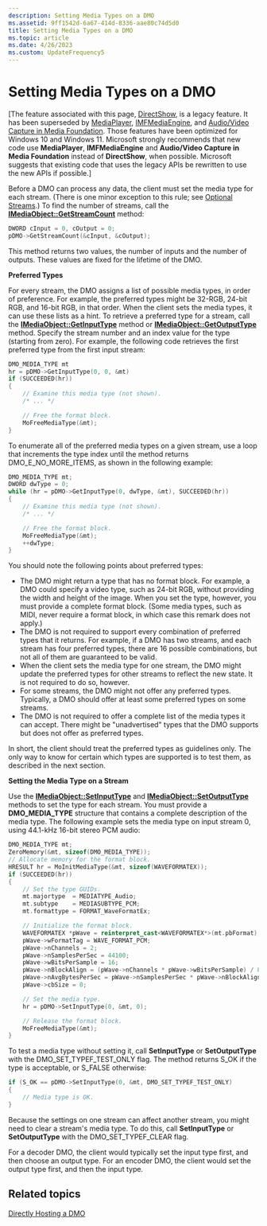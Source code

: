 ```yaml
---
description: Setting Media Types on a DMO
ms.assetid: 9ff1542d-6a67-414d-8336-aae80c74d5d0
title: Setting Media Types on a DMO
ms.topic: article
ms.date: 4/26/2023
ms.custom: UpdateFrequency5
---
```


# Setting Media Types on a DMO

\[The feature associated with this page, [DirectShow](/windows/win32/directshow/directshow), is a legacy feature. It has been superseded by [MediaPlayer](/uwp/api/Windows.Media.Playback.MediaPlayer), [IMFMediaEngine](/windows/win32/api/mfmediaengine/nn-mfmediaengine-imfmediaengine), and [Audio/Video Capture in Media Foundation](windows/win32/medfound/audio-video-capture-in-media-foundation). Those features have been optimized for Windows 10 and Windows 11. Microsoft strongly recommends that new code use **MediaPlayer**, **IMFMediaEngine** and **Audio/Video Capture in Media Foundation** instead of **DirectShow**, when possible. Microsoft suggests that existing code that uses the legacy APIs be rewritten to use the new APIs if possible.\]

Before a DMO can process any data, the client must set the media type for each stream. (There is one minor exception to this rule; see [Optional Streams](optional-streams.md).) To find the number of streams, call the [**IMediaObject::GetStreamCount**](/previous-versions/windows/desktop/api/Mediaobj/nf-mediaobj-imediaobject-getstreamcount) method:


```C++
DWORD cInput = 0, cOutput = 0;
pDMO->GetStreamCount(&cInput, &cOutput);
```



This method returns two values, the number of inputs and the number of outputs. These values are fixed for the lifetime of the DMO.

**Preferred Types**

For every stream, the DMO assigns a list of possible media types, in order of preference. For example, the preferred types might be 32-RGB, 24-bit RGB, and 16-bit RGB, in that order. When the client sets the media types, it can use these lists as a hint. To retrieve a preferred type for a stream, call the [**IMediaObject::GetInputType**](/previous-versions/windows/desktop/api/Mediaobj/nf-mediaobj-imediaobject-getinputtype) method or [**IMediaObject::GetOutputType**](/previous-versions/windows/desktop/api/Mediaobj/nf-mediaobj-imediaobject-getoutputtype) method. Specify the stream number and an index value for the type (starting from zero). For example, the following code retrieves the first preferred type from the first input stream:


```C++
DMO_MEDIA_TYPE mt
hr = pDMO->GetInputType(0, 0, &mt)
if (SUCCEEDED(hr))
{
    // Examine this media type (not shown).
    /* ... */

    // Free the format block.
    MoFreeMediaType(&mt);
}
```



To enumerate all of the preferred media types on a given stream, use a loop that increments the type index until the method returns DMO\_E\_NO\_MORE\_ITEMS, as shown in the following example:


```C++
DMO_MEDIA_TYPE mt;
DWORD dwType = 0;
while (hr = pDMO->GetInputType(0, dwType, &mt), SUCCEEDED(hr))
{
    // Examine this media type (not shown).
    /* ... */

    // Free the format block.
    MoFreeMediaType(&mt);
    ++dwType;
}
```



You should note the following points about preferred types:

-   The DMO might return a type that has no format block. For example, a DMO could specify a video type, such as 24-bit RGB, without providing the width and height of the image. When you set the type, however, you must provide a complete format block. (Some media types, such as MIDI, never require a format block, in which case this remark does not apply.)
-   The DMO is not required to support every combination of preferred types that it returns. For example, if a DMO has two streams, and each stream has four preferred types, there are 16 possible combinations, but not all of them are guaranteed to be valid.
-   When the client sets the media type for one stream, the DMO might update the preferred types for other streams to reflect the new state. It is not required to do so, however.
-   For some streams, the DMO might not offer any preferred types. Typically, a DMO should offer at least some preferred types on some streams.
-   The DMO is not required to offer a complete list of the media types it can accept. There might be "unadvertised" types that the DMO supports but does not offer as preferred types.

In short, the client should treat the preferred types as guidelines only. The only way to know for certain which types are supported is to test them, as described in the next section.

**Setting the Media Type on a Stream**

Use the [**IMediaObject::SetInputType**](/previous-versions/windows/desktop/api/Mediaobj/nf-mediaobj-imediaobject-setinputtype) and [**IMediaObject::SetOutputType**](/previous-versions/windows/desktop/api/Mediaobj/nf-mediaobj-imediaobject-setoutputtype) methods to set the type for each stream. You must provide a **DMO\_MEDIA\_TYPE** structure that contains a complete description of the media type. The following example sets the media type on input stream 0, using 44.1-kHz 16-bit stereo PCM audio:


```C++
DMO_MEDIA_TYPE mt;
ZeroMemory(&mt, sizeof(DMO_MEDIA_TYPE));
// Allocate memory for the format block.
HRESULT hr = MoInitMediaType(&mt, sizeof(WAVEFORMATEX));
if (SUCCEEDED(hr))
{
    // Set the type GUIDs.
    mt.majortype  = MEDIATYPE_Audio;
    mt.subtype    = MEDIASUBTYPE_PCM;
    mt.formattype = FORMAT_WaveFormatEx;

    // Initialize the format block.
    WAVEFORMATEX *pWave = reinterpret_cast<WAVEFORMATEX*>(mt.pbFormat);
    pWave->wFormatTag = WAVE_FORMAT_PCM;
    pWave->nChannels = 2;
    pWave->nSamplesPerSec = 44100;
    pWave->wBitsPerSample = 16;
    pWave->nBlockAlign = (pWave->nChannels * pWave->wBitsPerSample) / 8;
    pWave->nAvgBytesPerSec = pWave->nSamplesPerSec * pWave->nBlockAlign;
    pWave->cbSize = 0;

    // Set the media type.
    hr = pDMO->SetInputType(0, &mt, 0); 

    // Release the format block.
    MoFreeMediaType(&mt);
}
```



To test a media type without setting it, call **SetInputType** or **SetOutputType** with the DMO\_SET\_TYPEF\_TEST\_ONLY flag. The method returns S\_OK if the type is acceptable, or S\_FALSE otherwise:


```C++
if (S_OK == pDMO->SetInputType(0, &mt, DMO_SET_TYPEF_TEST_ONLY)
{
    // Media type is OK.
}
```



Because the settings on one stream can affect another stream, you might need to clear a stream's media type. To do this, call **SetInputType** or **SetOutputType** with the DMO\_SET\_TYPEF\_CLEAR flag.

For a decoder DMO, the client would typically set the input type first, and then choose an output type. For an encoder DMO, the client would set the output type first, and then the input type.

## Related topics

<dl> <dt>

[Directly Hosting a DMO](directly-hosting-a-dmo.md)
</dt> </dl>

 

 



